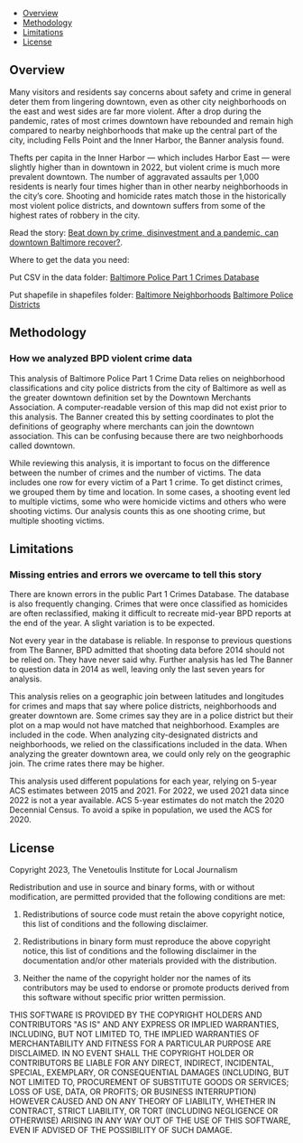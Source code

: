 - [Overview](#overview)
- [Methodology](#method)
- [Limitations](#limitations)
- [License](#license)


## Overview


Many visitors and residents say concerns about safety and crime in general deter them from lingering downtown, even as other city neighborhoods on the east and west sides are far more violent.
After a drop during the pandemic, rates of most crimes downtown have rebounded and remain high compared to nearby neighborhoods that make up the central part of the city, including Fells Point and the Inner Harbor, the Banner analysis found.


Thefts per capita in the Inner Harbor — which includes Harbor East — were slightly higher than in downtown in 2022, but violent crime is much more prevalent downtown. The number of aggravated assaults per 1,000 residents is nearly four times higher than in other nearby neighborhoods in the city’s core. Shooting and homicide rates match those in the historically most violent police districts, and downtown suffers from some of the highest rates of robbery in the city.






Read the story: [Beat down by crime, disinvestment and a pandemic, can downtown Baltimore recover?](www.thebaltimorebanner.com//).


Where to get the data you need:


Put CSV in the data folder:
[Baltimore Police Part 1 Crimes Database](https://data.baltimorecity.gov/datasets/part-1-crime-data-/explore)


Put shapefile in shapefiles folder:
[Baltimore Neighborhoods](https://data.baltimorecity.gov/datasets/neighborhood-1/explore?location=39.284818%2C-76.620500%2C11.86)
[Baltimore Police Districts](https://data.baltimorecity.gov/datasets/956e52eb7abb4787abd7386e8efd600b_0/about)


<a id="method"></a>


## Methodology
### How we analyzed BPD violent crime data


This analysis of Baltimore Police Part 1 Crime Data relies on neighborhood classifications and city police districts from the city of Baltimore as well as the greater downtown definition set by the Downtown Merchants Association. A computer-readable version of this map did not exist prior to this analysis. The Banner created this by setting coordinates to plot the definitions of geography where merchants can join the downtown association. This can be confusing because there are two neighborhoods called downtown.


While reviewing this analysis, it is important to focus on the difference between the number of crimes and the number of victims. The data includes one row for every victim of a Part 1 crime. To get distinct crimes, we grouped them by time and location. In some cases, a shooting event led to multiple victims, some who were homicide victims and others who were shooting victims. Our analysis counts this as one shooting crime, but multiple shooting victims.


<a id="limitations"></a>


## Limitations
### Missing entries and errors we overcame to tell this story


There are known errors in the public Part 1 Crimes Database. The database is also frequently changing. Crimes that were once classified as homicides are often reclassified, making it difficult to recreate mid-year BPD reports at the end of the year. A slight variation is to be expected.


Not every year in the database is reliable. In response to previous questions from The Banner, BPD admitted that shooting data before 2014 should not be relied on. They have never said why. Further analysis has led The Banner to question data in 2014 as well, leaving only the last seven years for analysis.


This analysis relies on a geographic join between latitudes and longitudes for crimes and maps that say where police districts, neighborhoods and greater downtown are. Some crimes say they are in a police district but their plot on a map would not have matched that neighborhood. Examples are included in the code. When analyzing city-designated districts and neighborhoods, we relied on the classifications included in the data. When analyzing the greater downtown area, we could only rely on the geographic join. The crime rates there may be higher.


This analysis used different populations for each year, relying on 5-year ACS estimates between 2015 and 2021. For 2022, we used 2021 data since 2022 is not a year available. ACS 5-year estimates do not match the 2020 Decennial Census. To avoid a spike in population, we used the ACS for 2020.


<a id="license"></a>


## License


Copyright 2023, The Venetoulis Institute for Local Journalism


Redistribution and use in source and binary forms, with or without modification, are permitted provided that the following conditions are met:


1. Redistributions of source code must retain the above copyright notice, this list of conditions and the following disclaimer.


2. Redistributions in binary form must reproduce the above copyright notice, this list of conditions and the following disclaimer in the documentation and/or other materials provided with the distribution.


3. Neither the name of the copyright holder nor the names of its contributors may be used to endorse or promote products derived from this software without specific prior written permission.


THIS SOFTWARE IS PROVIDED BY THE COPYRIGHT HOLDERS AND CONTRIBUTORS "AS IS" AND ANY EXPRESS OR IMPLIED WARRANTIES, INCLUDING, BUT NOT LIMITED TO, THE IMPLIED WARRANTIES OF MERCHANTABILITY AND FITNESS FOR A PARTICULAR PURPOSE ARE DISCLAIMED. IN NO EVENT SHALL THE COPYRIGHT HOLDER OR CONTRIBUTORS BE LIABLE FOR ANY DIRECT, INDIRECT, INCIDENTAL, SPECIAL, EXEMPLARY, OR CONSEQUENTIAL DAMAGES (INCLUDING, BUT NOT LIMITED TO, PROCUREMENT OF SUBSTITUTE GOODS OR SERVICES; LOSS OF USE, DATA, OR PROFITS; OR BUSINESS INTERRUPTION) HOWEVER CAUSED AND ON ANY THEORY OF LIABILITY, WHETHER IN CONTRACT, STRICT LIABILITY, OR TORT (INCLUDING NEGLIGENCE OR OTHERWISE) ARISING IN ANY WAY OUT OF THE USE OF THIS SOFTWARE, EVEN IF ADVISED OF THE POSSIBILITY OF SUCH DAMAGE.
